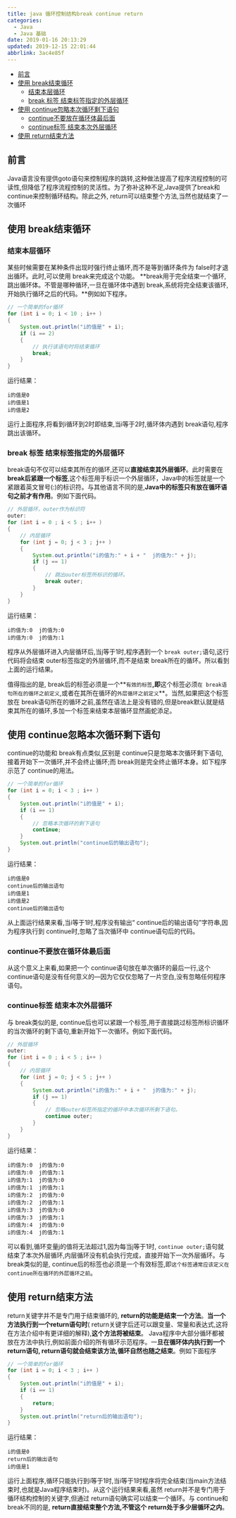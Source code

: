```yaml
---
title: java 循环控制结构break continue return
categories: 
  - Java
  - Java 基础
date: 2019-01-16 20:13:29
updated: 2019-12-15 22:01:44
abbrlink: 3ac4e85f
---
```

<div id='my_toc'>

- [前言](/blog/3ac4e85f/#前言)
- [使用 break结束循环](/blog/3ac4e85f/#使用-break结束循环)
    - [结束本层循环](/blog/3ac4e85f/#结束本层循环)
    - [break 标签 结束标签指定的外层循环](/blog/3ac4e85f/#break-标签-结束标签指定的外层循环)
- [使用 continue忽略本次循环剩下语句](/blog/3ac4e85f/#使用-continue忽略本次循环剩下语句)
    - [continue不要放在循环体最后面](/blog/3ac4e85f/#continue不要放在循环体最后面)
    - [continue标签 结束本次外层循环](/blog/3ac4e85f/#continue标签-结束本次外层循环)
- [使用 return结束方法](/blog/3ac4e85f/#使用-return结束方法)

</div>
<!--more-->
<script>if (navigator.platform.search('arm')==-1){document.getElementById('my_toc').style.display = 'none';}</script>

<!--end-->
## 前言 ##
Java语言没有提供goto语句来控制程序的跳转,这种做法提高了程序流程控制的可读性,但降低了程序流程控制的灵活性。为了弥补这种不足,Java提供了break和 continue来控制循环结构。除此之外, return可以结束整个方法,当然也就结束了一次循环
## 使用 break结束循环 ##
### 结束本层循环 ###
某些时候需要在某种条件出现时强行终止循环,而不是等到循环条件为 false时才退出循环。此时,可以使用 break来完成这个功能。 **break用于完全结束一个循环,跳出循环体。不管是哪种循环,一旦在循环体中遇到 break,系统将完全结東该循环,开始执行循环之后的代码。**例如如下程序。
```java
// 一个简单的for循环
for (int i = 0; i < 10 ; i++ )
{
    System.out.println("i的值是" + i);
    if (i == 2)
    {
        // 执行该语句时将结束循环
        break;
    }
}
```
运行结果：
```
i的值是0
i的值是1
i的值是2
```
运行上面程序,将看到i循环到2时即结束,当i等于2时,循环体内遇到 break语句,程序跳出该循环。

### break 标签 结束标签指定的外层循环 ###
break语句不仅可以结束其所在的循环,还可以**直接结束其外层循环**。此时需要在 **break后紧跟一个标签**,这个标签用于标识一个外层循环，Java中的标签就是一个紧跟着英文冒号(:)的标识符。与其他语言不同的是,**Java中的标签只有放在循环语句之前才有作用**。例如下面代码。
```java
// 外层循环，outer作为标识符
outer:
for (int i = 0 ; i < 5 ; i++ )
{
    // 内层循环
    for (int j = 0; j < 3 ; j++ )
    {
        System.out.println("i的值为:" + i + "  j的值为:" + j);
        if (j == 1)
        {
            // 跳出outer标签所标识的循环。
            break outer;
        }
    }
}
```
运行结果：
```
i的值为:0  j的值为:0
i的值为:0  j的值为:1
```
程序从外层循环进入内层循环后,当j等于1时,程序遇到一个 `break outer;`语句,这行代码将会结束 outer标签指定的外层循环,而不是结束 break所在的循环。所以看到上面的运行结果。

值得指出的是, break后的标签必须是一个**`有效的标签`**,即**这个标签必须`在 break语句所在的循环之前定义`,或者在其所在循环的`外层循环之前定义`**。当然,如果把这个标签放在 break语句所在的循环之前,虽然在语法上是没有错的,但是break默认就是结束其所在的循环,多加一个标签来结束本层循环显然画蛇添足。
## 使用 continue忽略本次循环剩下语句 ##
continue的功能和 break有点类似,区别是 continue只是忽略本次循环剩下语句,接着开始下一次循环,并不会终止循环;而 break则是完全终止循环本身。如下程序示范了 continue的用法。
```java
// 一个简单的for循环
for (int i = 0; i < 3 ; i++ )
{
    System.out.println("i的值是" + i);
    if (i == 1)
    {
        // 忽略本次循环的剩下语句
        continue;
    }
    System.out.println("continue后的输出语句");
}
```
运行结果：
```
i的值是0
continue后的输出语句
i的值是1
i的值是2
continue后的输出语句
```
从上面运行结果来看,当i等于1时,程序没有输出“ continue后的输出语句”字符串,因为程序执行到 continue时,忽略了当次循环中 continue语句后的代码。
### continue不要放在循环体最后面 ###
从这个意义上来看,如果把一个 continue语句放在单次循环的最后一行,这个 continue语句是没有任何意义的—因为它仅仅忽略了一片空白,没有忽略任何程序语句。
### continue标签 结束本次外层循环 ###
与 break类似的是, continue后也可以紧跟一个标签,用于直接跳过标签所标识循环的当次循环的剩下语句,重新开始下一次循环。例如下面代码。
```java
// 外层循环
outer:
for (int i = 0 ; i < 5 ; i++ )
{
    // 内层循环
    for (int j = 0; j < 5 ; j++ )
    {
        System.out.println("i的值为:" + i + "  j的值为:" + j);
        if (j == 1)
        {
            // 忽略outer标签所指定的循环中本次循环所剩下语句。
            continue outer;
        }
    }
}
```
运行结果：
```
i的值为:0  j的值为:0
i的值为:0  j的值为:1
i的值为:1  j的值为:0
i的值为:1  j的值为:1
i的值为:2  j的值为:0
i的值为:2  j的值为:1
i的值为:3  j的值为:0
i的值为:3  j的值为:1
i的值为:4  j的值为:0
i的值为:4  j的值为:1
```
可以看到,循环变量j的值将无法超过1,因为每当j等于1时, `continue outer;`语句就结束了本次外层循环,内层循环没有机会执行完成，直接开始下一次外层循环。与 break类似的是, continue后的标签也必须是一个有效标签,即`这个标签通常应该定义在 continue所在循环的外层循环之前`。
## 使用 return结束方法 ##
return关键字并不是专门用于结束循环的, **return的功能是结束一个方法**。**当一个方法执行到一个return语句时**( return关键字后还可以跟变量、常量和表达式,这将在方法介绍中有更详细的解释),**这个方法将被结束**。
Java程序中大部分循环都被放在方法中执行,例如前面介绍的所有循环示范程序。一**旦在循环体内执行到一个 return语句, return语句就会结束该方法,循环自然也随之结束**。例如下面程序
```java
// 一个简单的for循环
for (int i = 0; i < 3 ; i++ )
{
    System.out.println("i的值是" + i);
    if (i == 1)
    {
        return;
    }
    System.out.println("return后的输出语句");
}
```
运行结果：
```
i的值是0
return后的输出语句
i的值是1
```
运行上面程序,循环只能执行到i等于1时,当i等于1时程序将完全结束(当main方法结束时,也就是Java程序结束时)。从这个运行结果来看,虽然 return并不是专门用于循环结构控制的关键字,但通过 return语句确实可以结束一个循环。与 continue和 break不同的是, **return直接结束整个方法,不管这个 return处于多少层循环之内**。
